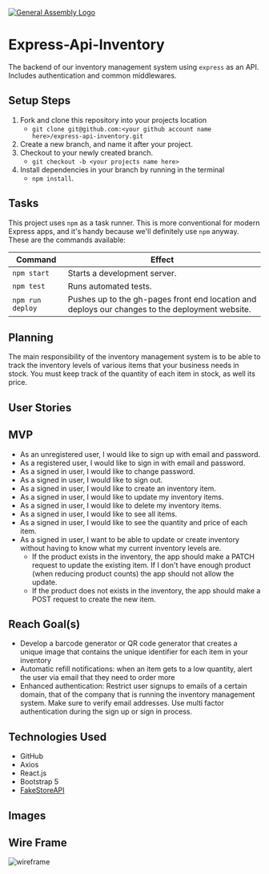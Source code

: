 [![General Assembly Logo](https://camo.githubusercontent.com/1a91b05b8f4d44b5bbfb83abac2b0996d8e26c92/687474703a2f2f692e696d6775722e636f6d2f6b6538555354712e706e67)](https://generalassemb.ly/education/web-development-immersive)

# Express-Api-Inventory

The backend of our inventory management system using `express` as an API. Includes authentication and common middlewares.

## Setup Steps
1. Fork and clone this repository into your projects location 
   - `git clone git@github.com:<your github account name here>/express-api-inventory.git`
2. Create a new branch, and name it after your project. 
3. Checkout to your newly created branch.
   - `git checkout -b <your projects name here>`
4. Install dependencies in your branch by running in the terminal  
   - `npm install`.

## Tasks

This project uses `npm` as a task runner. This is more
conventional for modern Express apps, and it's handy because we'll definitely
use `npm` anyway. These are the commands available:

| Command                | Effect                                                                                                      |
|------------------------|-------------------------------------------------------------------------------------------------------------|
| `npm start`       | Starts a development server.                                                                                         |
| `npm test`             | Runs automated tests.                                                                                       |
| `npm run deploy` | Pushes up to the gh-pages front end location and deploys our changes to the deployment website. |



## Planning
The main responsibility of the inventory management system is to be able to track the inventory levels of various items that your business needs in stock. You must keep track of the quantity of each item in stock, as well its price.

## User Stories

## MVP
- As an unregistered user, I would like to sign up with email and password.
- As a registered user, I would like to sign in with email and password.
- As a signed in user, I would like to change password.
- As a signed in user, I would like to sign out.
- As a signed in user, I would like to create an inventory item.
- As a signed in user, I would like to update my inventory items.
- As a signed in user, I would like to delete my inventory items.
- As a signed in user, I would like to see all items.
- As a signed in user, I would like to see the quantity and price of each item.
- As a signed in user, I want to be able to update or create inventory without having to know what my current inventory levels are.
    - If the product exists in the inventory, the app should make a PATCH request to update the existing item. If I don't have enough product (when reducing product counts) the app should not allow the update.
    - If the product does not exists in the inventory, the app should make a POST request to create the new item.

## Reach Goal(s)
- Develop a barcode generator or QR code generator that creates a unique image that contains the unique identifier for each item in your inventory
- Automatic refill notifications: when an item gets to a low quantity, alert the user via email that they need to order more
- Enhanced authentication: Restrict user signups to emails of a certain domain, that of the company that is running the inventory management system. Make sure to verify email addresses. Use multi factor authentication during the sign up or sign in process.


## Technologies Used
- GitHub
- Axios
- React.js
- Bootstrap 5
- [FakeStoreAPI](https://fakestoreapi.com)

## Images

## Wire Frame
![wireframe]()
